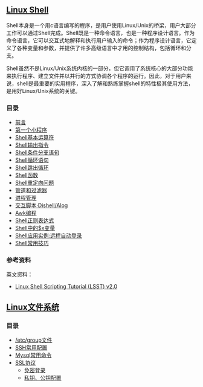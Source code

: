 ## [Linux Shell](shell/README.md)

Shell本身是一个用c语言编写的程序，是用户使用Linux/Unix的桥梁，用户大部分工作可以通过Shell完成。Shell既是一种命令语言，也是一种程序设计语言。作为命令语言，它可以交互式地解释和执行用户输入的命令；作为程序设计语言，它定义了各种变量和参数，并提供了许多高级语言中才用的控制结构，包括循环和分支。

Shell虽然不是Linux/Unix系统内核的一部分，但它调用了系统核心的大部分功能来执行程序、建立文件并以并行的方式协调各个程序的运行。因此，对于用户来说，shell是最重要的实用程序，深入了解和熟练掌握shell的特性极其使用方法，是用好Linux/Unix系统的关键。

### 目录

* [前言](shell/Preface.md)
* [第一个小程序](shell/A00.md)
* [Shell基本运算符](shell/A01.md)
* [Shell输出指令](shell/A02.md)
* [Shell条件分支语句](shell/A03.md)
* [Shell循环语句](shell/A04.md)
* [Shell跳出循环](shell/A05.md)
* [Shell函数](shell/A06.md)
* [Shell重定向问题](shell/A07.md)
* [管道和过滤器](shell/A08.md)
* [进程管理](shell/A09.md)
* [交互脚本·Dishell/Alog](shell/A10.md)
* [Awk编程](shell/A11.md)
* [Shell正则表达式](shell/A12.md)
* [Shell中的$x变量](shell/A13.md)
* [Shell应用实例:远程自动登录](shell/A14.md)
* [Shell常用技巧](shell/shell_tips.md)

### 参考资料

英文资料：

* [Linux Shell Scripting Tutorial (LSST) v2.0](https://bash.cyberciti.biz/guide/Main_Page)


## [Linux文件系统](Linux/README.md)

### 目录

* [/etc/group文件](Linux/L01.md)
* [SSH常用配置](Linux/Ssh.md)
* [Mysql常用命令](Linux/Mysql.md)
* [SSL协议](Linux/Secure_Shell.md)
  * [免密登录](Linux/Secure_Shell.md)  
  * [私钥、公钥配置](Linux/Secure_Shell.md)
